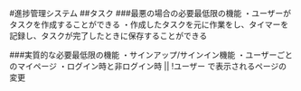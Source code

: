 #進捗管理システム
##タスク
###最悪の場合の必要最低限の機能
・ユーザーがタスクを作成することができる
・作成したタスクを元に作業をし、タイマーを記録し、タスクが完了したときに保存することができる

###実質的な必要最低限の機能
・サインアップ/サインイン機能
・ユーザーごとのマイページ
・ログイン時と非ログイン時 || !ユーザー で表示されるページの変更

